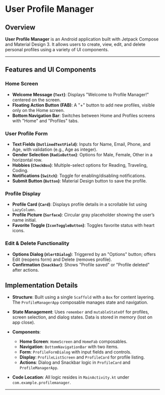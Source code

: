 # User Profile Manager

## Overview
**User Profile Manager** is an Android application built with Jetpack Compose and Material Design 3. It allows users to create, view, edit, and delete personal profiles using a variety of UI components.

---

## Features and UI Components

### Home Screen
- **Welcome Message (`Text`)**: Displays "Welcome to Profile Manager!" centered on the screen.
- **Floating Action Button (FAB)**: A "+" button to add new profiles, visible only on the Home screen.
- **Bottom Navigation Bar**: Switches between Home and Profiles screens with "Home" and "Profiles" tabs.

### User Profile Form
- **Text Fields (`OutlinedTextField`)**: Inputs for Name, Email, Phone, and Age, with validation (e.g., Age as integer).
- **Gender Selection (`RadioButton`)**: Options for Male, Female, Other in a horizontal row.
- **Hobbies (`CheckBox`)**: Multiple-select options for Reading, Traveling, Coding.
- **Notifications (`Switch`)**: Toggle for enabling/disabling notifications.
- **Submit Button (`Button`)**: Material Design button to save the profile.

### Profile Display
- **Profile Card (`Card`)**: Displays profile details in a scrollable list using `LazyColumn`.
- **Profile Picture (`Surface`)**: Circular gray placeholder showing the user’s name initial.
- **Favorite Toggle (`IconToggleButton`)**: Toggles favorite status with heart icons.

### Edit & Delete Functionality
- **Options Dialog (`AlertDialog`)**: Triggered by an "Options" button; offers Edit (reopens form) and Delete (removes profile).
- **Confirmation (`Snackbar`)**: Shows "Profile saved" or "Profile deleted" after actions.


## Implementation Details

- **Structure**: Built using a single `Scaffold` with a `Box` for content layering. The `ProfileManagerApp` composable manages state and navigation.
- **State Management**: Uses `remember` and `mutableStateOf` for profiles, screen selection, and dialog states. Data is stored in memory (lost on app close).
- **Components**: 
  - **Home Screen**: `HomeScreen` and `HomeFab` composables.
  - **Navigation**: `BottomNavigationBar` with two items.
  - **Form**: `ProfileFormDialog` with input fields and controls.
  - **Display**: `ProfileListScreen` and `ProfileCard` for profile listing.
  - **Actions**: Dialog and Snackbar logic in `ProfileCard` and `ProfileManagerApp`.

- **Code Location**: All logic resides in `MainActivity.kt` under `com.example.profilemanager`.

---
